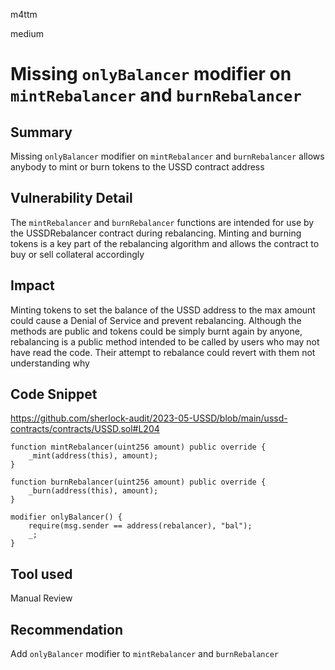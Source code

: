 m4ttm

medium

# Missing `onlyBalancer` modifier on `mintRebalancer` and `burnRebalancer`

## Summary
Missing `onlyBalancer` modifier on `mintRebalancer` and `burnRebalancer` allows anybody to mint or burn tokens to the USSD contract address

## Vulnerability Detail
The `mintRebalancer` and `burnRebalancer` functions are intended for use by the USSDRebalancer contract during rebalancing. Minting and burning tokens is a key part of the rebalancing algorithm and allows the contract to buy or sell collateral accordingly

## Impact
Minting tokens to set the balance of the USSD address to the max amount could cause a Denial of Service and prevent rebalancing. Although the methods are public and tokens could be simply burnt again by anyone, rebalancing is a public method intended to be called by users who may not have read the code. Their attempt to rebalance could revert with them not understanding why

## Code Snippet
<https://github.com/sherlock-audit/2023-05-USSD/blob/main/ussd-contracts/contracts/USSD.sol#L204>
```solidity
function mintRebalancer(uint256 amount) public override {
    _mint(address(this), amount);
}

function burnRebalancer(uint256 amount) public override {
    _burn(address(this), amount);
}

modifier onlyBalancer() {
    require(msg.sender == address(rebalancer), "bal");
    _;
}
```

## Tool used

Manual Review

## Recommendation
Add `onlyBalancer` modifier to `mintRebalancer` and `burnRebalancer`